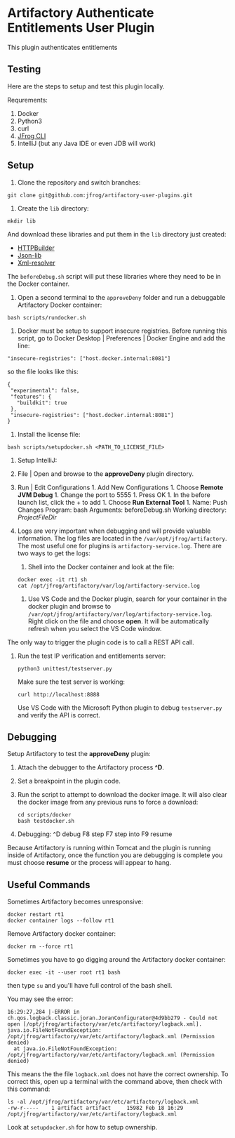 Artifactory Authenticate Entitlements User Plugin
=======================================

This plugin authenticates entitlements

Testing
---------------------

Here are the steps to setup and test this plugin locally.

Requrements:
  1. Docker
  1. Python3
  1. curl
  1. [JFrog CLI](https://jfrog.com/getcli/)
  1. IntelliJ (but any Java IDE or even JDB will work)

Setup
---------------------
1. Clone the repository and switch branches:

  ```
  git clone git@github.com:jfrog/artifactory-user-plugins.git
  ```

1. Create the ``lib`` directory:

  ```
  mkdir lib
  ```

  And download these libraries and put them in the ``lib`` directory just created:

  * [HTTPBuilder](https://mvnrepository.com/artifact/org.codehaus.groovy.modules.http-builder/http-builder/0.7.2)
  * [Json-lib](https://mvnrepository.com/artifact/net.sf.json-lib/json-lib/2.4)
  * [Xml-resolver](https://mvnrepository.com/artifact/xml-resolver/xml-resolver/1.2)

  The ``beforeDebug.sh`` script will put these libraries where they need to be in the Docker container.

1. Open a second terminal to the ``approveDeny`` folder and run a debuggable Artifactory Docker container:

  ```
  bash scripts/rundocker.sh
  ```

1. Docker must be setup to support insecure registries. Before running this
script, go to Docker Desktop | Preferences | Docker Engine
and add the line:

  ```
  "insecure-registries": ["host.docker.internal:8081"]
  ```

  so the file looks like this:

  ```
  {
   "experimental": false,
   "features": {
     "buildkit": true
   },
   "insecure-registries": ["host.docker.internal:8081"]
  }
  ```

1. Install the license file:

  ```
  bash scripts/setupdocker.sh <PATH_TO_LICENSE_FILE>
  ```

1. Setup IntelliJ:

  1. File | Open and browse to the **approveDeny** plugin directory.
  1. Run | Edit Configurations
    1. Add New Configurations
    1. Choose **Remote JVM Debug**
    1. Change the port to 5555
    1. Press OK
    1. In the before launch list, click the + to add
    1. Choose **Run External Tool**
    1. Name: Push Changes
      Program: bash
      Arguments: beforeDebug.sh
      Working directory: $ProjectFileDir$

1. Logs are very important when debugging and will provide valuable information.
The log files are located in the ``/var/opt/jfrog/artifactory``. The most useful
one for plugins is ``artifactory-service.log``. There are two ways to get the logs:

    1. Shell into the Docker container and look at the file:
      ```
      docker exec -it rt1 sh
      cat /opt/jfrog/artifactory/var/log/artifactory-service.log
      ```

    1. Use VS Code and the Docker plugin, search for your container in the docker
    plugin and browse to ``/var/opt/jfrog/artifactory/var/log/artifactory-service.log``.
    Right click on the file and choose **open**. It will be automatically refresh
    when you select the VS Code window.

The only way to trigger the plugin code is to call a REST API call.

1. Run the test IP verification and entitlements server:

    ```
    python3 unittest/testserver.py
    ```
    Make sure the test server is working:

      ```
      curl http://localhost:8888
      ```

    Use VS Code with the Microsoft Python plugin to debug ``testserver.py`` and
    verify the API is correct.

Debugging
---------------------

Setup Artifactory to test the **approveDeny** plugin:

1. Attach the debugger to the Artifactory process **^D**.
1. Set a breakpoint in the plugin code.
1. Run the script to attempt to download the docker image. It will also
clear the docker image from any previous runs to force a download:

    ```
    cd scripts/docker
    bash testdocker.sh
    ```

1. Debugging:
  ^D debug
  F8 step
  F7 step into
  F9 resume

  Because Artifactory is running within Tomcat and the plugin is running inside of
  Artifactory, once the function you are debugging is complete you must choose **resume**
  or the process will appear to hang.


Useful Commands
---------------------

Sometimes Artifactory becomes unresponsive:

  ```
  docker restart rt1
  docker container logs --follow rt1
  ```

Remove Artifactory docker container:

  ```
  docker rm --force rt1
  ```

Sometimes you have to go digging around the Artifactory docker container:

  ```
  docker exec -it --user root rt1 bash
  ```

  then type ``su`` and you'll have full control of the bash shell.

You may see the error:

  ```
  16:29:27,284 |-ERROR in ch.qos.logback.classic.joran.JoranConfigurator@4d9bb279 - Could not open [/opt/jfrog/artifactory/var/etc/artifactory/logback.xml]. java.io.FileNotFoundException: /opt/jfrog/artifactory/var/etc/artifactory/logback.xml (Permission denied)
	at java.io.FileNotFoundException: /opt/jfrog/artifactory/var/etc/artifactory/logback.xml (Permission denied)
  ```

  This means the the file ``logback.xml`` does not have the correct ownership.
  To correct this, open up a terminal with the command above, then check with
  this command:

  ```
  ls -al /opt/jfrog/artifactory/var/etc/artifactory/logback.xml
  -rw-r-----    1 artifact artifact     15982 Feb 18 16:29 /opt/jfrog/artifactory/var/etc/artifactory/logback.xml
  ```

  Look at ``setupdocker.sh`` for how to setup ownership.
